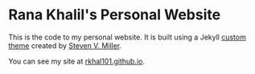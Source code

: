 Rana Khalil's Personal Website
=====================================

This is the code to my personal website. It is built using a Jekyll [custom theme](https://github.com/svmiller/steve-ngvb-jekyll-template) created by [Steven V. Miller](https://github.com/svmiller). 

You can see my site at [rkhal101.github.io](https://rkhal101.github.io/).